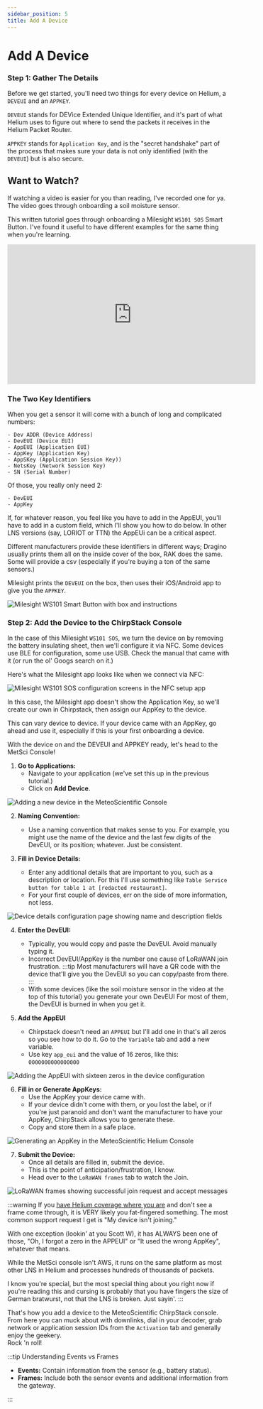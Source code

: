 ```yaml
---
sidebar_position: 5
title: Add A Device
---
```


# Add A Device

### Step 1: Gather The Details

Before we get started, you'll need two things for every device on Helium, a `DEVEUI` and an `APPKEY`.  

`DEVEUI` stands for DEVice Extended Unique Identifier, and it's part of what Helium uses to figure out where to send the packets it receives in the Helium Packet Router. 

`APPKEY` stands for `Application Key`, and is the "secret handshake" part of the process that makes sure your data is not only identified (with the `DEVEUI`) but is also secure.

## Want to Watch?
If watching a video is easier for you than reading, I've recorded one for ya.  The video goes through onboarding a soil moisture sensor.  

This written tutorial goes through onboarding a Milesight `WS101 SOS` Smart Button.  I've found it useful to have different examples for the same thing when you're learning.

<iframe width="560" height="315" src="https://www.youtube.com/embed/rhNYKyC3Avs?si=1LimXlj78xfzqPb-" title="YouTube video player" frameborder="0" allow="accelerometer; autoplay; clipboard-write; encrypted-media; gyroscope; picture-in-picture; web-share" referrerpolicy="strict-origin-when-cross-origin" allowfullscreen></iframe>

### The Two Key Identifiers

When you get a sensor it will come with a bunch of long and complicated numbers:
```
- Dev ADDR (Device Address)
- DevEUI (Device EUI)
- AppEUI (Application EUI)
- AppKey (Application Key)
- AppSKey (Application Session Key))
- NetsKey (Network Session Key)
- SN (Serial Number)
```

Of those, you really only need 2:
``` 
- DevEUI
- AppKey
```

If, for whatever reason, you feel like you have to add in the AppEUI, you'll have to add in a custom field, which I'll show you how to do below.  In other LNS versions (say, LORIOT or TTN) the AppEUi can be a critical aspect.

Different manufacturers provide these identifiers in different ways; Dragino usually prints them all on the inside cover of the box, RAK does the same.  Some will provide a csv (especially if you're buying a ton of the same sensors.)

Milesight prints the `DEVEUI` on the box, then uses their iOS/Android app to give you the `APPKEY`.  

<div style={{
  display: 'flex',
  justifyContent: 'center',
  margin: '20px auto'
}}>
  <img 
    src="/images/tutorial-basics/005-add-a-device/milesight-ws101-smart-button.jpg"
    alt="Milesight WS101 Smart Button with box and instructions"
    style={{
      maxWidth: '800px',
      width: '100%',
      borderRadius: '8px',
      border: '4px solid var(--metsci-primary)',
      boxShadow: '0 4px 12px rgba(217, 74, 24, 0.15)',
    }}
  />
</div>

### Step 2: Add the Device to the ChirpStack Console

In the case of this Milesight `WS101 SOS`, we turn the device on by removing the battery insulating sheet, then we'll configure it via NFC.  Some devices use BLE for configuration, some use USB.  Check the manual that came with it (or run the ol' Googs search on it.)

Here's what the Milesight app looks like when we connect via NFC:

<div style={{
  display: 'flex',
  justifyContent: 'center',
  margin: '20px auto'
}}>
  <img 
    src="/images/tutorial-basics/005-add-a-device/milesight-ws101-setup-toolbox.png"
    alt="Milesight WS101 SOS configuration screens in the NFC setup app"
    style={{
      maxWidth: '800px',
      width: '100%',
      borderRadius: '8px',
      border: '4px solid var(--metsci-primary)',
      boxShadow: '0 4px 12px rgba(217, 74, 24, 0.15)',
    }}
  />
</div>

In this case, the Milesight app doesn't show the Application Key, so we'll create our own in Chirpstack, then assign our AppKey to the device.

This can vary device to device.  If your device came with an AppKey, go ahead and use it, especially if this is your first onboarding a device.

With the device on and the DEVEUI and APPKEY ready, let's head to the MetSci Console!

1. **Go to Applications:** 
   - Navigate to your application (we've set this up in the previous tutorial.)
   - Click on **Add Device**.

<div style={{
  display: 'flex',
  justifyContent: 'center',
  margin: '20px auto'
}}>
  <img 
    src="/images/tutorial-basics/005-add-a-device/add-device-in-metsci-console.png"
    alt="Adding a new device in the MeteoScientific Console"
    style={{
      maxWidth: '800px',
      width: '100%',
      borderRadius: '8px',
      border: '4px solid var(--metsci-primary)',
      boxShadow: '0 4px 12px rgba(217, 74, 24, 0.15)',
    }}
  />
</div>

2. **Naming Convention:**
   - Use a naming convention that makes sense to you. For example, you might use the name of the device and the last few digits of the DevEUI, or its position; whatever.  Just be consistent.

3. **Fill in Device Details:**
   - Enter any additional details that are important to you, such as a description or location.  For this I'll use something like `Table Service button for table 1 at [redacted restaurant]`.
   - For your first couple of devices, err on the side of more information, not less.  


<div style={{
  display: 'flex',
  justifyContent: 'center',
  margin: '20px auto'
}}>
  <img 
    src="/images/tutorial-basics/005-add-a-device/add-device-details-page-1.png"
    alt="Device details configuration page showing name and description fields"
    style={{
      maxWidth: '800px',
      width: '100%',
      borderRadius: '8px',
      border: '4px solid var(--metsci-primary)',
      boxShadow: '0 4px 12px rgba(217, 74, 24, 0.15)',
    }}
  />
</div>

4. **Enter the DevEUI:**
   - Typically, you would copy and paste the DevEUI. Avoid manually typing it.  
   - Incorrect DevEUI/AppKey is the number one cause of LoRaWAN join frustration.
:::tip
Most manufacturers will have a QR code with the device that'll give you the DevEUI so you can copy/paste from there.
:::
   - With some devices (like the soil moisture sensor in the video at the top of this tutorial) you generate your own DevEUI  For most of them, the DevEUI is burned in when you get it.

5. **Add the AppEUI**
   - Chirpstack doesn't need an `APPEUI` but I'll add one in that's all zeros so you see how to do it.  Go to the `Variable` tab and add a new variable.
   - Use key `app_eui` and the value of 16 zeros, like this: `0000000000000000`

<div style={{
  display: 'flex',
  justifyContent: 'center',
  margin: '20px auto'
}}>
  <img 
    src="/images/tutorial-basics/005-add-a-device/add-app-eui-16-zeros.png"
    alt="Adding the AppEUI with sixteen zeros in the device configuration"
    style={{
      maxWidth: '800px',
      width: '100%',
      borderRadius: '8px',
      border: '4px solid var(--metsci-primary)',
      boxShadow: '0 4px 12px rgba(217, 74, 24, 0.15)',
    }}
  />
</div>

6. **Fill in or Generate AppKeys:**
   - Use the AppKey your device came with.
   - If your device didn't come with them, or you lost the label, or if you're just paranoid and don't want the manufacturer to have your AppKey, ChirpStack allows you to generate these. 
   - Copy and store them in a safe place.  

<div style={{
  display: 'flex',
  justifyContent: 'center',
  margin: '20px auto'
}}>
  <img 
    src="/images/tutorial-basics/005-add-a-device/generate-app-key-in-metsci-helium-console.png"
    alt="Generating an AppKey in the MeteoScientific Helium Console"
    style={{
      maxWidth: '800px',
      width: '100%',
      borderRadius: '8px',
      border: '4px solid var(--metsci-primary)',
      boxShadow: '0 4px 12px rgba(217, 74, 24, 0.15)',
    }}
  />
</div>

7. **Submit the Device:**
   - Once all details are filled in, submit the device.  
   - This is the point of anticipation/frustration, I know.
   - Head over to the `LoRaWAN frames` tab to watch the Join.

<div style={{
  display: 'flex',
  justifyContent: 'center',
  margin: '20px auto'
}}>
  <img 
    src="/images/tutorial-basics/005-add-a-device/join-request-join-accept.png"
    alt="LoRaWAN frames showing successful join request and accept messages"
    style={{
      maxWidth: '800px',
      width: '100%',
      borderRadius: '8px',
      border: '4px solid var(--metsci-primary)',
      boxShadow: '0 4px 12px rgba(217, 74, 24, 0.15)',
    }}
  />
</div>

:::warning
If you [have Helium coverage where you are](https://world.helium.com/en/network/iot/coverage) and don't see a frame come through, it is VERY likely you fat-fingered something.  The most common support request I get is "My device isn't joining."  

With one exception (lookin' at you Scott W), it has ALWAYS been one of those, "Oh, I forgot a zero in the APPEUI" or "It used the wrong AppKey", whatever that means.

While the MetSci console isn't AWS, it runs on the same platform as most other LNS in Helium and processes hundreds of thousands of packets.  

I know you're special, but the most special thing about you right now if you're reading this and cursing is probably that you have fingers the size of German bratwurst, not that the LNS is broken.  Just sayin'.
:::

That's how you add a device to the MeteoScientific ChirpStack console.  From here you can muck about with downlinks, dial in your decoder, grab network or application session IDs from the `Activation` tab and generally enjoy the geekery.  
<ConsoleButton />
Rock 'n roll!

:::tip Understanding Events vs Frames

- **Events:** Contain information from the sensor (e.g., battery status).
- **Frames:** Include both the sensor events and additional information from the gateway.

:::





